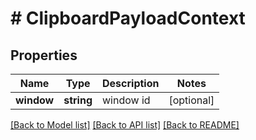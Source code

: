 # # ClipboardPayloadContext

## Properties

Name | Type | Description | Notes
------------ | ------------- | ------------- | -------------
**window** | **string** | window id | [optional]

[[Back to Model list]](../../README.md#models) [[Back to API list]](../../README.md#endpoints) [[Back to README]](../../README.md)
